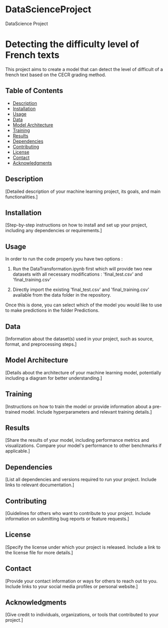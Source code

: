 # DataScienceProject
DataScience Project

# Detecting the difficulty level of French texts

This project aims to create a model that can detect the level of difficult of a french text based on the CECR grading method.

## Table of Contents

- [Description](#description)
- [Installation](#installation)
- [Usage](#usage)
- [Data](#data)
- [Model Architecture](#model-architecture)
- [Training](#training)
- [Results](#results)
- [Dependencies](#dependencies)
- [Contributing](#contributing)
- [License](#license)
- [Contact](#contact)
- [Acknowledgments](#acknowledgments)

## Description

[Detailed description of your machine learning project, its goals, and main functionalities.]

## Installation

[Step-by-step instructions on how to install and set up your project, including any dependencies or requirements.]

## Usage
In order to run the code properly you have two options : 
  1. Run the DataTransformation.ipynb first which will provide two new datasets with all necessary modifications :       'final_test.csv' and 'final_training.csv'

  2. Directly import the existing 'final_test.csv' and 'final_training.csv' available from the data folder in the repository.

Once this is done, you can select which of the model you would like to use to make predictions in the folder Predictions. 

## Data

[Information about the dataset(s) used in your project, such as source, format, and preprocessing steps.]

## Model Architecture

[Details about the architecture of your machine learning model, potentially including a diagram for better understanding.]

## Training

[Instructions on how to train the model or provide information about a pre-trained model. Include hyperparameters and relevant training details.]

## Results

[Share the results of your model, including performance metrics and visualizations. Compare your model's performance to other benchmarks if applicable.]

## Dependencies

[List all dependencies and versions required to run your project. Include links to relevant documentation.]

## Contributing

[Guidelines for others who want to contribute to your project. Include information on submitting bug reports or feature requests.]

## License

[Specify the license under which your project is released. Include a link to the license file for more details.]

## Contact

[Provide your contact information or ways for others to reach out to you. Include links to your social media profiles or personal website.]

## Acknowledgments

[Give credit to individuals, organizations, or tools that contributed to your project.]
